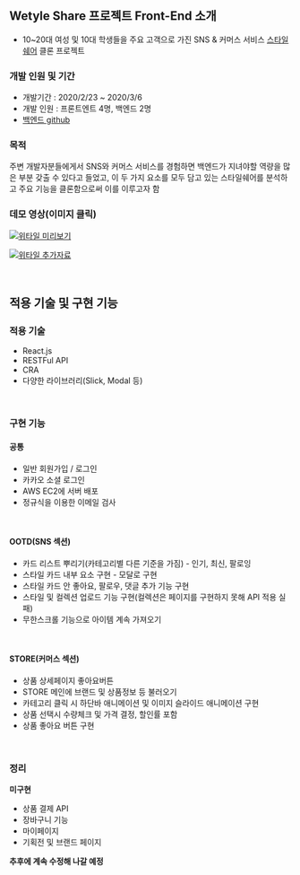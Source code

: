 ## Wetyle Share 프로젝트 Front-End 소개

- 10~20대 여성 및 10대 학생들을 주요 고객으로 가진 SNS & 커머스 서비스 [스타일쉐어](https://www.styleshare.kr/) 클론 프로젝트

### 개발 인원 및 기간

- 개발기간 : 2020/2/23 ~ 2020/3/6
- 개발 인원 : 프론트엔트 4명, 백엔드 2명
- [백엔드 github](https://github.com/wecode-bootcamp-korea/wetyle-share-backend)

### 목적

주변 개발자분들에게서 SNS와 커머스 서비스를 경험하면 백엔드가 지녀야할 역량을 많은 부분 갖출 수 있다고 들었고, 이 두 가지 요소를 모두 담고 있는 스타일쉐어를 분석하고 주요 기능을 클론함으로써 이를 이루고자 함

### 데모 영상(이미지 클릭)

[![위타일 미리보기](http://img.youtube.com/vi/Wd_x8jr5elM/0.jpg)](https://youtu.be/Wd_x8jr5elM)

[![위타일 추가자료](http://img.youtube.com/vi/2-BrM4u5q3s/0.jpg)](https://youtu.be/2-BrM4u5q3s)

<br/>

## 적용 기술 및 구현 기능

### 적용 기술

- React.js
- RESTFul API
- CRA
- 다양한 라이브러리(Slick, Modal 등)

</br>

### 구현 기능

#### 공통

- 일반 회원가입 / 로그인
- 카카오 소셜 로그인
- AWS EC2에 서버 배포
- 정규식을 이용한 이메일 검사

</br>

#### OOTD(SNS 섹션)

- 카드 리스트 뿌리기(카테고리별 다른 기준을 가짐) - 인기, 최신, 팔로잉
- 스타일 카드 내부 요소 구현 - 모달로 구현
- 스타일 카드 안 좋아요, 팔로우, 댓글 추가 기능 구현
- 스타일 및 컬렉션 업로드 기능 구현(컬렉션은 페이지를 구현하지 못해 API 적용 실패)
- 무한스크롤 기능으로 아이템 계속 가져오기

</br>

#### STORE(커머스 섹션)

- 상품 상세페이지 좋아요버튼
- STORE 메인에 브랜드 및 상품정보 등 불러오기
- 카테고리 클릭 시 하단바 애니메이션 및 이미지 슬라이드 애니메이션 구현
- 상품 선택시 수량체크 및 가격 결정, 할인률 포함
- 상품 좋아요 버튼 구현

</br>

### 정리

**미구현**

- 상품 결제 API
- 장바구니 기능
- 마이페이지
- 기획전 및 브랜드 페이지

**추후에 계속 수정해 나갈 예정**
